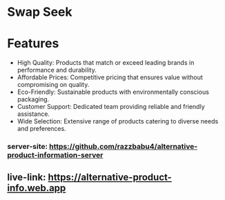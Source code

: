 # Swap Seek

# Features
- High Quality: Products that match or exceed leading brands in performance and durability.
- Affordable Prices: Competitive pricing that ensures value without compromising on quality.
- Eco-Friendly: Sustainable products with environmentally conscious packaging.
- Customer Support: Dedicated team providing reliable and friendly assistance.
- Wide Selection: Extensive range of products catering to diverse needs and preferences.

### server-site: https://github.com/razzbabu4/alternative-product-information-server
## live-link: https://alternative-product-info.web.app

